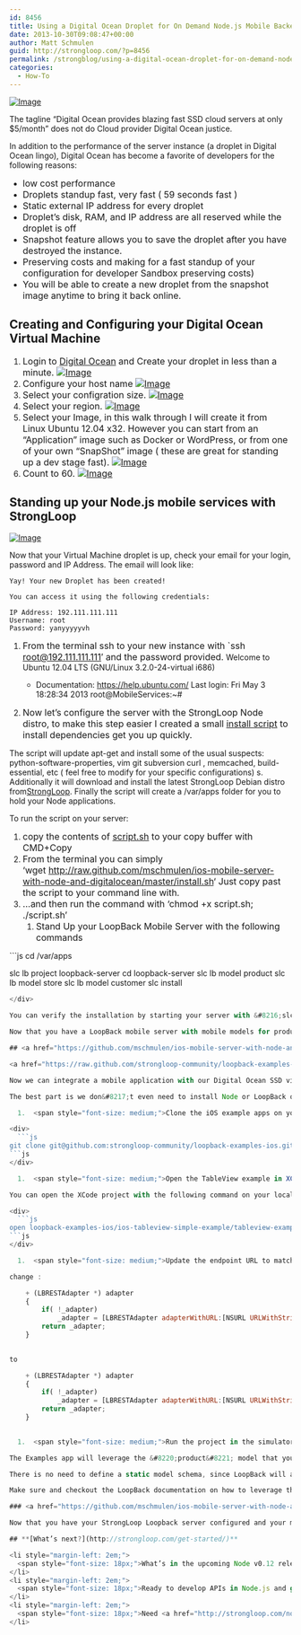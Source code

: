 ```yaml
---
id: 8456
title: Using a Digital Ocean Droplet for On Demand Node.js Mobile Backend
date: 2013-10-30T09:08:47+00:00
author: Matt Schmulen
guid: http://strongloop.com/?p=8456
permalink: /strongblog/using-a-digital-ocean-droplet-for-on-demand-node-js-mobile-backend/
categories:
  - How-To
---
```

<a href="https://github.com/mschmulen/ios-mobile-server-with-node-and-digitalocean/raw/master/screenshots/splash700x400.png?raw=true" target="_blank"><img alt="Image" src="https://github.com/mschmulen/ios-mobile-server-with-node-and-digitalocean/raw/master/screenshots/splash700x400.png?raw=true" /></a>

The tagline &#8220;Digital Ocean provides blazing fast SSD cloud servers at only $5/month&#8221; does not do Cloud provider Digital Ocean justice.

In addition to the performance of the server instance (a droplet in Digital Ocean lingo), Digital Ocean has become a favorite of developers for the following reasons:

  *  <span style="font-size: medium;">low cost performance</span>
  *  <span style="font-size: medium;">Droplets standup fast, very fast ( 59 seconds fast )</span>
  *  <span style="font-size: medium;">Static external IP address for every droplet</span>
  *  <span style="font-size: medium;">Droplet&#8217;s disk, RAM, and IP address are all reserved while the droplet is off</span>
  *  <span style="font-size: medium;">Snapshot feature allows you to save the droplet after you have destroyed the instance.</span>
  *  <span style="font-size: medium;">Preserving costs and making for a fast standup of your configuration for developer Sandbox preserving costs)</span>
  *  <span style="font-size: medium;">You will be able to create a new droplet from the snapshot image anytime to bring it back online.</span>

## <a href="https://github.com/mschmulen/ios-mobile-server-with-node-and-digitalocean#creating-and-configuring-your-digital-ocean-virtual-machine" name="creating-and-configuring-your-digital-ocean-virtual-machine"></a>Creating and Configuring your Digital Ocean Virtual Machine

  1.  <span style="font-size: medium;">Login to <a href="https://www.digitalocean.com/?refcode=d58fefe584fa">Digital Ocean</a> and Create your droplet in less than a minute. <a href="https://github.com/mschmulen/ios-mobile-server-with-node-and-digitalocean/raw/master/screenshots/digitalOceanPostLogin.png?raw=true" target="_blank"><img alt="Image" src="https://github.com/mschmulen/ios-mobile-server-with-node-and-digitalocean/raw/master/screenshots/digitalOceanPostLogin.png?raw=true" /></a></span>
  2.  <span style="font-size: medium;">Configure your host name <a href="https://github.com/mschmulen/ios-mobile-server-with-node-and-digitalocean/raw/master/screenshots/digitalOceanConfigHostName.png?raw=true" target="_blank"><img alt="Image" src="https://github.com/mschmulen/ios-mobile-server-with-node-and-digitalocean/raw/master/screenshots/digitalOceanConfigHostName.png?raw=true" /></a></span>
  3.  <span style="font-size: medium;">Select your configration size. <a href="https://github.com/mschmulen/ios-mobile-server-with-node-and-digitalocean/raw/master/screenshots/digitalOceanConfigSize.png?raw=true" target="_blank"><img alt="Image" src="https://github.com/mschmulen/ios-mobile-server-with-node-and-digitalocean/raw/master/screenshots/digitalOceanConfigSize.png?raw=true" /></a></span>
  4. <span style="font-size: medium;">Select your region. <a href="https://github.com/mschmulen/ios-mobile-server-with-node-and-digitalocean/raw/master/screenshots/digitalOceanConfigRegion.png?raw=true" target="_blank"><img alt="Image" src="https://github.com/mschmulen/ios-mobile-server-with-node-and-digitalocean/raw/master/screenshots/digitalOceanConfigRegion.png?raw=true" /></a></span>
  5.  <span style="font-size: medium;">Select your Image, in this walk through I will create it from Linux Ubuntu 12.04 x32. However you can start from an &#8220;Application&#8221; image such as Docker or WordPress, or from one of your own &#8220;SnapShot&#8221; image ( these are great for standing up a dev stage fast). <a href="https://github.com/mschmulen/ios-mobile-server-with-node-and-digitalocean/raw/master/screenshots/digitalOceanConfigImage.png?raw=true" target="_blank"><img alt="Image" src="https://github.com/mschmulen/ios-mobile-server-with-node-and-digitalocean/raw/master/screenshots/digitalOceanConfigImage.png?raw=true" /></a></span>
  6.  <span style="font-size: medium;">Count to 60. <a href="https://github.com/mschmulen/ios-mobile-server-with-node-and-digitalocean/raw/master/screenshots/digitalOceanCreating.png?raw=true" target="_blank"><img alt="Image" src="https://github.com/mschmulen/ios-mobile-server-with-node-and-digitalocean/raw/master/screenshots/digitalOceanCreating.png?raw=true" /></a></span>

## <a href="https://github.com/mschmulen/ios-mobile-server-with-node-and-digitalocean#standing-up-your-nodejs-mobile-services-with-strongloop" name="standing-up-your-nodejs-mobile-services-with-strongloop"></a>Standing up your Node.js mobile services with StrongLoop

<a href="https://github.com/mschmulen/ios-mobile-server-with-node-and-digitalocean/raw/master/screenshots//digitalOceanActive.png?raw=true" target="_blank"><img alt="Image" src="https://github.com/mschmulen/ios-mobile-server-with-node-and-digitalocean/raw/master/screenshots//digitalOceanActive.png?raw=true" /></a>

Now that your Virtual Machine droplet is up, check your email for your login, password and IP Address. The email will look like:

    Yay! Your new Droplet has been created!
    
    You can access it using the following credentials:
    
    IP Address: 192.111.111.111
    Username: root
    Password: yanyyyyyvh
    

  1. <span style="font-size: medium;"><span style="font-size: medium;"> From the terminal ssh to your new instance with `ssh root@192.111.111.111&#8242; and the password provided.</span></span> 
        Welcome to Ubuntu 12.04 LTS (GNU/Linux 3.2.0-24-virtual i686)
        
        * Documentation:  https://help.ubuntu.com/
        Last login: Fri May  3 18:28:34 2013
        root@MobileServices:~#
        

  2.  <span style="font-size: medium;">Now let&#8217;s configure the server with the StrongLoop Node distro, to make this step easier I created a small <a href="https://github.com/mschmulen/ios-mobile-server-with-node-and-digitalocean/blob/master/install.sh">install script</a> to install dependencies get you up quickly.</span>

The script will update apt-get and install some of the usual suspects: python-software-properties, vim git subversion curl , memcached, build-essential, etc ( feel free to modify for your specific configurations) s. Additionally it will download and install the latest StrongLoop Debian distro from[StrongLoop](https://github.com/mschmulen/ios-mobile-server-with-node-and-digitalocean/blob/master/StrongLoop.com). Finally the script will create a /var/apps folder for you to hold your Node applications.

To run the script on your server:

  1.  <span style="font-size: medium;">copy the contents of <a href="https://github.com/mschmulen/ios-mobile-server-with-node-and-digitalocean/blob/master/install.sh">script.sh</a> to your copy buffer with CMD+Copy</span>
  2.  <span style="font-size: medium;">From the terminal you can simply &#8216;wget <a href="http://raw.github.com/mschmulen/ios-mobile-server-with-node-and-digitalocean/master/install.sh">http://raw.github.com/mschmulen/ios-mobile-server-with-node-and-digitalocean/master/install.sh</a>&#8216; Just copy past the script to your command line with.</span>
  3. <span style="font-size: medium;"><span style="font-size: medium;"> &#8230;and then run the command with &#8216;chmod +x script.sh; ./script.sh&#8217;</span></span> 
      1.  <span style="font-size: medium;">Stand Up your LoopBack Mobile Server with the following commands</span>

<div>
  ```js
cd /var/apps

slc lb project loopback-server
cd loopback-server
slc lb model product
slc lb model store
slc lb model customer
slc install
```js
</div>

You can verify the installation by starting your server with &#8216;slc run app.js&#8217; and open a web browser on your local machine to the servers address and the default port <http://192.111.111.111:3000/explorer>

Now that you have a LoopBack mobile server with mobile models for product, store, and customer you can use them from your mobile application development workflow.

## <a href="https://github.com/mschmulen/ios-mobile-server-with-node-and-digitalocean#integrating-your-native-ios-app" name="integrating-your-native-ios-app"></a>Integrating your Native iOS App

<a href="https://raw.github.com/strongloop-community/loopback-examples-ios/master/screenshots/sample-examples-ios-all.png" target="_blank"><img alt="image" src="https://raw.github.com/strongloop-community/loopback-examples-ios/master/screenshots/sample-examples-ios-all.png" /></a>

Now we can integrate a mobile application with our Digital Ocean SSD virtual machine and the[LoopBack Node API server](http://docs.strongloop.com/loopback/) using the [native LoopBack iOS SDK](http://docs.strongloop.com/loopback/#ios-api).

The best part is we don&#8217;t even need to install Node or LoopBack on our local dev machine ( although this is useful if you want to run your development cycle on your local box when your disconnected from the network ). You can download the iOS Framework SDK directly from ([http://github.com/strongloop-community)[http://github.com/strongloop-community/loopback-ios-sdk]](http://github.com/strongloop-community)%5Bhttp://github.com/strongloop-community/loopback-ios-sdk%5D) and start with your process.

  1.  <span style="font-size: medium;">Clone the iOS example apps on your local machine</span>

<div>
  ```js
git clone git@github.com:strongloop-community/loopback-examples-ios.git
```js
</div>

  1.  <span style="font-size: medium;">Open the TableView example in XCode (you should also checkout the MapView and Remote Procedure projects as well).</span>

You can open the XCode project with the following command on your local dev machine.

<div>
  ```js
open loopback-examples-ios/ios-tableview-simple-example/tableview-example.xcodeproj
```js
</div>

  1.  <span style="font-size: medium;">Update the endpoint URL to match your newly instantiated Digital Ocean virtual machine IP address, by modifying the AppDelegate.m file in the tableview-example group:</span>

change :

    + (LBRESTAdapter *) adapter
    {
        if( !_adapter)
            _adapter = [LBRESTAdapter adapterWithURL:[NSURL URLWithString:@"http://localhost:3000"]];
        return _adapter;
    }
    

to

    + (LBRESTAdapter *) adapter
    {
        if( !_adapter)
            _adapter = [LBRESTAdapter adapterWithURL:[NSURL URLWithString:@"http://192.111.111.111:3000"]];
        return _adapter;
    }
    

  1.  <span style="font-size: medium;">Run the project in the simulator with the ( ⌘ + R ) hot key or press the play triangle in the top left corner of XCode.</span>

The Examples app will leverage the &#8220;product&#8221; model that you defined when creating your LoopBack Node Server instance, so you can simply explore the code in the ViewController.m file to see how to Create, Read, Update and Delete Mobile defined models from your Objective-C iOS mobile Application.

There is no need to define a static model schema, since LoopBack will allow the Mobile Developer to define the Model attributes dynamically from the mobile Application.

Make sure and checkout the LoopBack documentation on how to leverage the built in [filter functions](http://docs.strongloop.com/loopback/#find-with-a-filter)and also to Connect your Node.js mobile objects to additional connectors or Server data stores such as [MongoDB](http://docs.strongloop.com/loopback/#working-with-data-sources-and-connectors) or [Oracle](http://docs.strongloop.com/loopback/#working-with-data-sources-and-connectors).

### <a href="https://github.com/mschmulen/ios-mobile-server-with-node-and-digitalocean#snapshot-your-droplet-for-on-demand-mobile-backend" name="snapshot-your-droplet-for-on-demand-mobile-backend"></a>&#8216;Snapshot&#8217; your Droplet for on demand mobile backend

Now that you have your StrongLoop Loopback server configured and your mobile application connected, you can take advantage of the <a href="https://www.digitalocean.com/?refcode=d58fefe584fa" target="_blank">Digital Ocean</a> Snapshot feature. This makes it fast and easy to spin up a mobile backend in a few seconds with zero server configuration.

## **[What’s next?](http://strongloop.com/get-started/)**

<li style="margin-left: 2em;">
  <span style="font-size: 18px;">What’s in the upcoming Node v0.12 release? <a href="http://strongloop.com/node-js/whats-new-in-node-js-v0-12/">Six new features, plus new and breaking APIs</a>.</span>
</li>
<li style="margin-left: 2em;">
  <span style="font-size: 18px;">Ready to develop APIs in Node.js and get them connected to your data? Check out the Node.js <a href="http://loopback.io/">LoopBack framework</a>. We’ve made it easy to get started either locally or on your favorite cloud, with a <a href="http://strongloop.com/get-started/">simple npm install</a>.</span>
</li>
<li style="margin-left: 2em;">
  <span style="font-size: 18px;">Need <a href="http://strongloop.com/node-js-support/expertise/"]]>training and certification</a> for Node? Learn more about both the private and open options StrongLoop offers.</span>
</li>